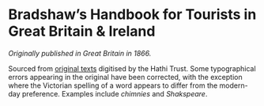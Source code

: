 # Bradshaw’s Handbook for Tourists in Great Britain & Ireland

*Originally published in Great Britain in 1866.*

Sourced from [original texts](https://catalog.hathitrust.org/Record/000075905) digitised by the Hathi Trust. Some typographical errors appearing in the original have been corrected, with the exception where the Victorian spelling of a word appears to differ from the modern-day preference. Examples include *chimnies* and *Shakspeare*.
